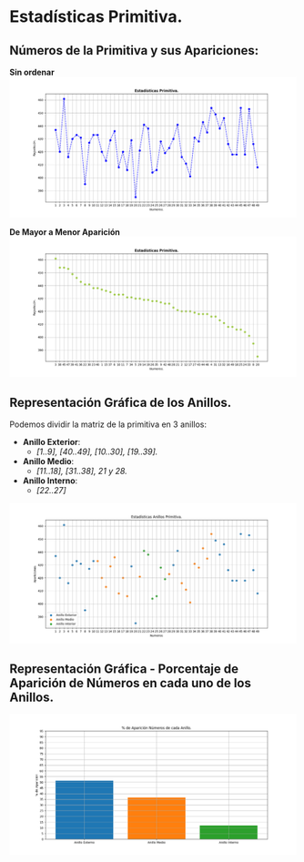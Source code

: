 # Estadísticas Primitiva.
## Números de la Primitiva y sus Apariciones:
**Sin ordenar**
![Visualizacion Numeros Primitiva](https://raw.githubusercontent.com/RubenMolinaG/Estadisticas-Primitiva/main/img/Visualización_Números_Primitiva_Plot.png "Visualizacion Numeros Primitiva")

**De Mayor a Menor Aparición**
![Visualizacion Numeros Primitiva Ordenados](https://raw.githubusercontent.com/RubenMolinaG/Estadisticas-Primitiva/main/img/Visualización_Números_Primitiva_Ordenados.png "Visualizacion Numeros Primitiva Ordenados")

## Representación Gráfica de los Anillos.
Podemos dividir la matriz de la primitiva en 3 anillos:
- **Anillo Exterior**:
    - _[1..9], [40..49], [10..30], [19..39]._
- **Anillo Medio**:
    - _[11..18], [31..38], 21 y 28._
- **Anillo Interno**:
    - _[22..27]_

![Visualizacion Anillos Primitiva](https://raw.githubusercontent.com/RubenMolinaG/Estadisticas-Primitiva/main/img/Visualizacion_Anillos_Primitiva.png "Visualizacion Anillos Primitiva")

## Representación Gráfica - Porcentaje de Aparición de Números en cada uno de los Anillos.
![Visualizacion Porcentajes Anillos Primitiva](https://raw.githubusercontent.com/RubenMolinaG/Estadisticas-Primitiva/main/img/Visualizacion_Porcentaje_Anillos_Primitiva.png "Visualizacion Porcentajes Anillos Primitiva")



